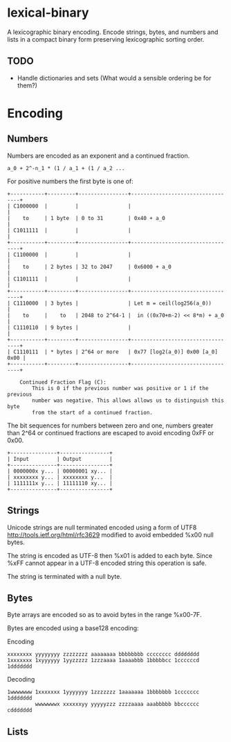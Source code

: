 lexical-binary
==============

A lexicographic binary encoding. Encode strings, bytes, and numbers
and lists in a compact binary form preserving lexicographic sorting order.


TODO
----

 * Handle dictionaries and sets (What would a sensible ordering be for them?)


Encoding
========

Numbers
-------


Numbers are encoded as an exponent and a continued fraction.

    a_0 + 2^-n_1 * (1 / a_1 + (1 / a_2 ...

For positive numbers the first byte is one of:

    +-----------+---------+----------------+----------------------------------+
    | C1000000  |         |                |                                  |
    |    to     | 1 byte  | 0 to 31        | 0x40 + a_0                       |
    | C1011111  |         |                |                                  |
    +-----------+---------+----------------+----------------------------------+
    | C1100000  |         |                |                                  |
    |    to     | 2 bytes | 32 to 2047     | 0x6000 + a_0                     |
    | C1101111  |         |                |                                  |
    +-----------+---------+----------------+----------------------------------+
    | C1110000  | 3 bytes |                | Let m = ceil(log256(a_0))        |
    |    to     |    to   | 2048 to 2^64-1 |  in ((0x70+m-2) << 8*m) + a_0    |
    | C1110110  | 9 bytes |                |                                  |
    +-----------+---------+----------------+----------------------------------+
    | C1110111  | * bytes | 2^64 or more   | 0x77 [log2(a_0)] 0x00 [a_0] 0x00 |
    +-----------+---------+----------------+----------------------------------+

        Continued Fraction Flag (C):
            This is 0 if the previous number was positive or 1 if the previous
            number was negative. This allows allows us to distinguish this byte
            from the start of a continued fraction.


The bit sequences for numbers between zero and one, numbers greater than 2^64
or continued fractions are escaped to avoid encoding 0xFF or 0x00.

    +---------------+----------------+
    | Input         | Output         |
    +---------------+----------------+
    | 0000000x y... | 00000001 xy... |
    | xxxxxxxx y... | xxxxxxxx y...  |
    | 1111111x y... | 11111110 xy... |
    +---------------+----------------+






Strings
-------

Unicode strings are null terminated encoded using a form of UTF8
http://tools.ietf.org/html/rfc3629 modified to avoid embedded %x00 null bytes.

The string is encoded as UTF-8 then %x01 is added to each byte. Since %xFF
cannot appear in a UTF-8 encoded string this operation is safe.

The string is terminated with a null byte.

Bytes
-----

Byte arrays are encoded so as to avoid bytes in the range %x00-7F.

Bytes are encoded using a base128 encoding:

Encoding

    xxxxxxxx yyyyyyyy zzzzzzzz aaaaaaaa bbbbbbbb cccccccc dddddddd
    1xxxxxxx 1xyyyyyy 1yyzzzzz 1zzzaaaa 1aaaabbb 1bbbbbcc 1ccccccd 1ddddddd

Decoding

    1wwwwwww 1xxxxxxx 1yyyyyyy 1zzzzzzz 1aaaaaaa 1bbbbbbb 1ccccccc 1ddddddd
             wwwwwwwx xxxxxxyy yyyyyzzz zzzzaaaa aaabbbbb bbcccccc cddddddd



Lists
-----



